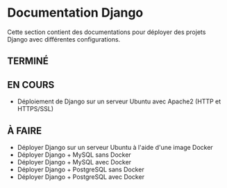 # Documentation Django
Cette section contient des documentations pour déployer des projets Django avec différentes configurations.

## TERMINÉ

## EN COURS
- Déploiement de Django sur un serveur Ubuntu avec Apache2 (HTTP et HTTPS/SSL)

## À FAIRE
- Déployer Django sur un serveur Ubuntu à l'aide d'une image Docker 
- Déployer Django + MySQL sans Docker 
- Déployer Django + MySQL avec Docker 
- Déployer Django + PostgreSQL sans Docker 
- Déployer Django + PostgreSQL avec Docker 
